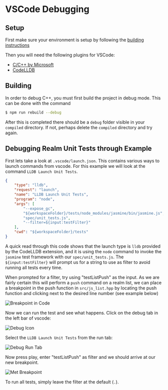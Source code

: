 # VSCode Debugging

## Setup

First make sure your environment is setup by following the [building instructions](./building.md)

Then you will need the following plugins for VSCode:
* [C/C++ by Microsoft](https://github.com/Microsoft/vscode-cpptools)
* [CodeLLDB](https://github.com/vadimcn/vscode-lldb)

## Building

In order to debug C++, you must first build the project in debug mode.  This can be done with the command

```bash
$ npm run rebuild --debug
```

After this is completed there should be a `debug` folder visible in your `compiled` directory.  If not, perhaps delete the `compiled` directory and try again.

## Debugging Realm Unit Tests through Example

First lets take a look at `.vscode/launch.json`.  This contains various ways to launch commands from vscode.  For this example we will look at the command `LLDB Launch Unit Tests`.

```json
{
    "type": "lldb",
    "request": "launch",
    "name": "LLDB Launch Unit Tests",
    "program": "node",
    "args": [
        "--expose_gc",
        "${workspaceFolder}/tests/node_modules/jasmine/bin/jasmine.js",
        "spec/unit_tests.js",
        "--filter=${input:testFilter}"
    ],
    "cwd": "${workspaceFolder}/tests"
}
```

A quick read through this code shows that the launch type is `lldb` provided by the CodeLLDB extension, and it is using the `node` command to invoke the `jasmine` test framework with our `spec/unit_tests.js`. The `${input:testFilter}` will prompt us for a string to use as filter to avoid running all tests every time.

When prompted for a filter, try using "testListPush" as the input. As we are fairly certain this will perform a `push` command on a realm list, we can place a breakpoint in the push function in `src/js_list.hpp` by locating the push function and clicking next to the desired line number (see example below)

![Breakpoint in Code](./assets/pushBreakpoint.png)

Now we can run the test and see what happens.  Click on the debug tab in the left bar of vscode:

![Debug Icon](./assets/debugIcon.png)

Select the `LLDB Launch Unit Tests` from the run tab:

![Debug Run Tab](./assets/debugRunTab.png)

Now press play, enter "testListPush" as filter and we should arrive at our new breakpoint.

![Met Breakpoint](./assets/metBreakpoint.png)

To run all tests, simply leave the filter at the default (`.`).
